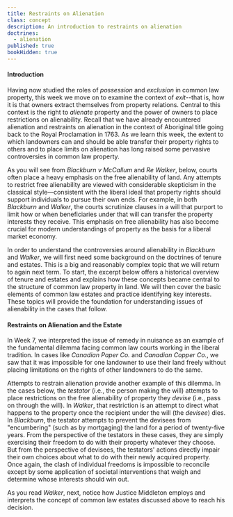 ```yaml
---
title: Restraints on Alienation
class: concept
description: An introduction to restraints on alienation
doctrines:
  - alienation
published: true
bookHidden: true
---
```


#### Introduction ####

Having now studied the roles of *possession* and *exclusion* in common law property, this week we move on to examine the context of *exit*--that is, how it is that owners extract themselves from property relations. Central to this context is the right to *alienate* property and the power of owners to place restrictions on alienability. Recall that we have already encountered alienation and restraints on alienation in the context of Aboriginal title going back to the Royal Proclamation in 1763. As we learn this week, the extent to which landowners can and should be able transfer their property rights to others and to place limits on alienation has long raised some pervasive controversies in common law property.

As you will see from *Blackburn v McCallum* and *Re Walker*, below, courts often place a heavy emphasis on the free alienability of land. Any attempts to restrict free alienability are viewed with considerable skepticism in the classical style—consistent with the liberal ideal that property rights should support individuals to pursue their own ends. For example, in both *Blackburn* and *Walker*, the courts scrutinize clauses in a will that purport to limit how or when beneficiaries under that will can transfer the property interests they receive. This emphasis on free alienability has also become crucial for modern understandings of property as the basis for a liberal market economy. 

In order to understand the controversies around alienability in *Blackburn* and *Walker*, we will first need some background on the doctrines of tenure and estates. This is a big and reasonably complex topic that we will return to again next term. To start, the excerpt below offers a historical overview of tenure and estates and explains how these concepts became central to the structure of common law property in land. We will then cover the basic elements of common law estates and practice identifying key interests. These topics will provide the foundation for understanding issues of alienability in the cases that follow.  

#### Restraints on Alienation and the Estate ####

In Week 7, we interpreted the issue of remedy in nuisance as an example of the fundamental dilemma facing common law courts working in the liberal tradition. In cases like *Canadian Paper Co.* and *Canadian Copper Co.*, we saw that it was impossible for one landowner to use their land freely without placing limitations on the rights of other landowners to do the same. 

Attempts to restrain alienation provide another example of this dilemma. In the cases below, the *testator* (i.e., the person making the will) attempts to place restrictions on the free alienability of property they *devise* (i.e., pass on through the will). In *Walker*, that restriction is an attempt to direct what happens to the property once the recipient under the will (the *devisee*) dies. In *Blackburn*, the testator attempts to prevent the devisees from "encumbering" (such as by mortgaging) the land for a period of twenty-five years. From the perspective of the testators in these cases, they are simply exercising their freedom to do with their property whatever they choose. But from the perspective of devisees, the testators' actions directly impair their own choices about what to do with their newly acquired property. Once again, the clash of individual freedoms is impossible to reconcile except by some application of societal interventions that weigh and determine whose interests should win out. 

As you read *Walker*, next, notice how Justice Middleton employs and interprets the concept of common law estates discussed above to reach his decision. 
